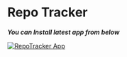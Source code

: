 # Repo Tracker

***You can Install latest  app from below***

[![RepoTracker App](https://img.shields.io/badge/RepoTracker-APK-blue.svg?style=for-the-badge&logo=android&color=blue)](https://github.com/Patil-Tanmay/RepoTracker/releases/download/RepoTrackerv1.0/app-debug.apk)